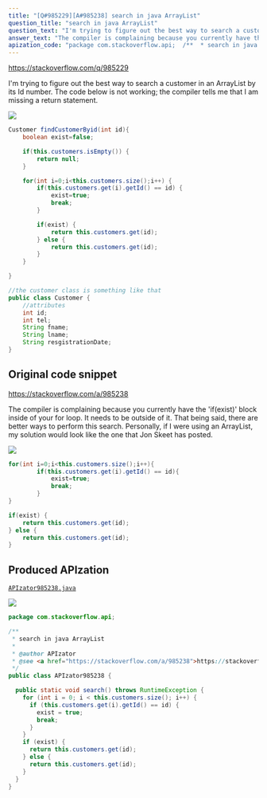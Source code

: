 ```yaml
---
title: "[Q#985229][A#985238] search in java ArrayList"
question_title: "search in java ArrayList"
question_text: "I'm trying to figure out the best way to search a customer in an ArrayList by its Id number. The code below is not working; the compiler tells me that I am missing a return statement."
answer_text: "The compiler is complaining because you currently have the 'if(exist)' block inside of your for loop. It needs to be outside of it. That being said, there are better ways to perform this search. Personally, if I were using an ArrayList, my solution would look like the one that Jon Skeet has posted."
apization_code: "package com.stackoverflow.api;  /**  * search in java ArrayList  *  * @author APIzator  * @see <a href=\"https://stackoverflow.com/a/985238\">https://stackoverflow.com/a/985238</a>  */ public class APIzator985238 {    public static void search() throws RuntimeException {     for (int i = 0; i < this.customers.size(); i++) {       if (this.customers.get(i).getId() == id) {         exist = true;         break;       }     }     if (exist) {       return this.customers.get(id);     } else {       return this.customers.get(id);     }   } }"
---
```


https://stackoverflow.com/q/985229

I&#x27;m trying to figure out the best way to search a customer in an ArrayList by its Id number. The code below is not working; the compiler tells me that I am missing a return statement.


<div class="code-logo"><img src="/stackoverflow.png" /></div>

```java
Customer findCustomerByid(int id){
    boolean exist=false;

    if(this.customers.isEmpty()) {
        return null;
    }

    for(int i=0;i<this.customers.size();i++) {
        if(this.customers.get(i).getId() == id) {
            exist=true;
            break;
        }

        if(exist) {
            return this.customers.get(id);
        } else {
            return this.customers.get(id);
        }
    }

}

//the customer class is something like that
public class Customer {
    //attributes
    int id;
    int tel;
    String fname;
    String lname;
    String resgistrationDate;
}
```


## Original code snippet

https://stackoverflow.com/a/985238

The compiler is complaining because you currently have the &#x27;if(exist)&#x27; block inside of your for loop. It needs to be outside of it.
That being said, there are better ways to perform this search. Personally, if I were using an ArrayList, my solution would look like the one that Jon Skeet has posted.

<div class="code-logo"><img src="/stackoverflow.png" /></div>

```java
for(int i=0;i<this.customers.size();i++){
        if(this.customers.get(i).getId() == id){
            exist=true;
            break;
        }
}

if(exist) {
    return this.customers.get(id);
} else {
    return this.customers.get(id);
}
```

## Produced APIzation

[`APIzator985238.java`](https://github.com/pasqualesalza/apization-temp-data/raw/master/search/APIzator985238.java)

<div class="code-logo"><img src="/apizator.png" /></div>

```java
package com.stackoverflow.api;

/**
 * search in java ArrayList
 *
 * @author APIzator
 * @see <a href="https://stackoverflow.com/a/985238">https://stackoverflow.com/a/985238</a>
 */
public class APIzator985238 {

  public static void search() throws RuntimeException {
    for (int i = 0; i < this.customers.size(); i++) {
      if (this.customers.get(i).getId() == id) {
        exist = true;
        break;
      }
    }
    if (exist) {
      return this.customers.get(id);
    } else {
      return this.customers.get(id);
    }
  }
}

```